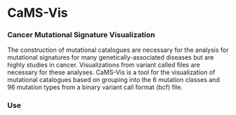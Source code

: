 # CaMS-Vis
### Cancer Mutational Signature Visualization

The construction of mutational catalogues are necessary for the analysis for mutational signatures for many genetically-associated diseases but are highly studies in cancer. Visualizations from variant called files are necessary for these analyses. CaMS-Vis is a tool for the visualization of mutational catalogues based on grouping into the 6 mutation classes and 96 mutation types from a binary variant call format (bcf) file. 

### Use
